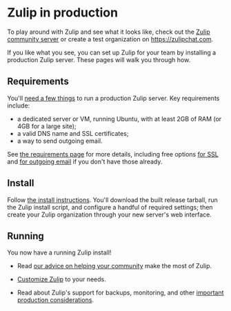 # Zulip in production

To play around with Zulip and see what it looks like, check out the
[Zulip community server](../contributing/chat-zulip-org.html) or create a test organization
on <https://zulipchat.com>.

If you like what you see, you can set up Zulip for your team by
installing a production Zulip server.  These pages will walk you
through how.

## Requirements

You'll [need a few things](../production/requirements.html) to run a production
Zulip server.  Key requirements include:
* a dedicated server or VM, running Ubuntu, with at least 2GB of RAM
  (or 4GB for a large site);
* a valid DNS name and SSL certificates;
* a way to send outgoing email.

See [the requirements page](../production/requirements.html) for more details,
including free options [for SSL](ssl-certificates.html) and [for
outgoing email](email.html#free-outgoing-email-services) if you don't have
those already.

## Install

Follow [the install instructions](../production/install.html).  You'll download
the built release tarball, run the Zulip install script, and configure
a handful of required settings; then create your Zulip organization
through your new server's web interface.

## Running

You now have a running Zulip install!

* Read [our advice on helping your community][realm-admin-docs] make
  the most of Zulip.

* [Customize Zulip](customize.html) to your needs.

* Read about Zulip's support for backups, monitoring, and
  other [important production considerations](../production/maintain-secure-upgrade.html).

[realm-admin-docs]: https://zulipchat.com/help/getting-your-organization-started-with-zulip
